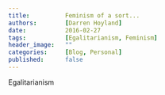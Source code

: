 ```yaml
---
title:          Feminism of a sort...
authors:        [Darren Hoyland]
date:           2016-02-27
tags:           [Egalitarianism, Feminism]
header_image:   ""
categories:     [Blog, Personal]
published:      false
---
```



Egalitarianism


